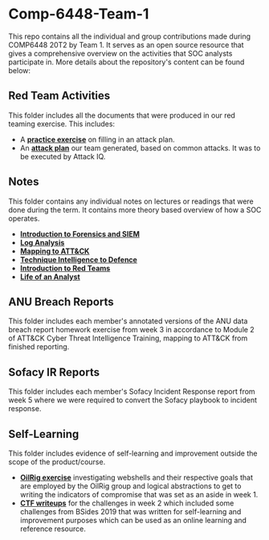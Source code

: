 # Comp-6448-Team-1
This repo contains all the individual and group contributions made during COMP6448 20T2 by Team 1. It serves as an open source resource that gives a comprehensive overview on the activities that SOC analysts participate in. More details about the repository's content can be found below:

## Red Team Activities
This folder includes all the documents that were produced in our red teaming exercise. This includes:
- A **[practice exercise](https://github.com/thesherlock22/Comp-6448-Team-1/blob/master/Red%20Team%20Activities/AARNet%20Red%20Team%20Attack%20Exercises.xlsx)** on filling in an attack plan.
- An **[attack plan](https://github.com/thesherlock22/Comp-6448-Team-1/blob/master/Red%20Team%20Activities/Red%20Team%201%20Attack%20Plan.xlsx)** our team generated, based on common attacks. It was to be executed by Attack IQ.

## Notes
This folder contains any individual notes on lectures or readings that were done during the term. It contains more theory based overview of how a SOC operates.
- **[Introduction to Forensics and SIEM](https://github.com/thesherlock22/Comp-6448-Team-1/blob/master/Notes/COMP6448%20Introduction%20to%20Forensics%20and%20SIEM.pdf)**
- **[Log Analysis](https://github.com/thesherlock22/Comp-6448-Team-1/blob/master/Notes/COMP6448%20Log%20Analysis.pdf)**
- **[Mapping to ATT&CK](https://github.com/thesherlock22/Comp-6448-Team-1/blob/master/Notes/COMP6448%20Mapping%20to%20ATT%26CK.pdf)**
- **[Technique Intelligence to Defence](https://github.com/thesherlock22/Comp-6448-Team-1/blob/master/Notes/COMP6448%20Technique%20Intelligence%20to%20Defence.pdf)**
- **[Introduction to Red Teams](https://github.com/thesherlock22/Comp-6448-Team-1/blob/master/Notes/COMP6448%20Introduction%20to%20Red%20Teams.pdf)**
- **[Life of an Analyst](https://github.com/thesherlock22/Comp-6448-Team-1/blob/master/Notes/COMP6448%20Life%20of%20an%20Analyst.pdf)**

## ANU Breach Reports
This folder includes each member's annotated versions of the ANU data breach report homework exercise from week 3 in accordance to Module 2 of ATT&CK Cyber Threat Intelligence Training, mapping to ATT&CK from finished reporting.

## Sofacy IR Reports
This folder includes each member's Sofacy Incident Response report from week 5 where we were required to convert the Sofacy playbook to incident response.

## Self-Learning
This folder includes evidence of self-learning and improvement outside the scope of the product/course.
- **[OilRig exercise](https://github.com/thesherlock22/Comp-6448-Team-1/blob/master/Self-Learning/Investigation(Aside)_%20OilRig%20Case%20Study.pdf)** investigating webshells and their respective goals that are employed by the OilRig group and logical abstractions to get to writing the indicators of compromise that was set as an aside in week 1.
- **[CTF writeups](https://github.com/thesherlock22/Comp-6448-Team-1/blob/master/Self-Learning/CTF%20Writeups.pdf)** for the challenges in week 2 which included some challenges from BSides 2019 that was written for self-learning and improvement purposes which can be used as an online learning and reference resource.
